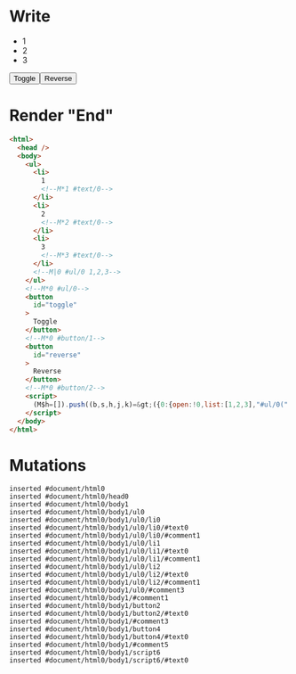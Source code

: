 # Write
  <ul><li>1<!M*1 #text/0></li><li>2<!M*2 #text/0></li><li>3<!M*3 #text/0></li><!M|0 #ul/0 1,2,3></ul><!M*0 #ul/0><button id=toggle>Toggle</button><!M*0 #button/1><button id=reverse>Reverse</button><!M*0 #button/2><script>(M$h=[]).push((b,s,h,j,k)=>({0:{open:!0,list:[1,2,3],"#ul/0(":new Map([[1,h={}],[2,j={}],[3,k={}]])},1:h,2:j,3:k}),[0,"packages/translator-tags/src/__tests__/fixtures/basic-shared-node-ref/template.marko_0_list",0,"packages/translator-tags/src/__tests__/fixtures/basic-shared-node-ref/template.marko_0_open",])</script>


# Render "End"
```html
<html>
  <head />
  <body>
    <ul>
      <li>
        1
        <!--M*1 #text/0-->
      </li>
      <li>
        2
        <!--M*2 #text/0-->
      </li>
      <li>
        3
        <!--M*3 #text/0-->
      </li>
      <!--M|0 #ul/0 1,2,3-->
    </ul>
    <!--M*0 #ul/0-->
    <button
      id="toggle"
    >
      Toggle
    </button>
    <!--M*0 #button/1-->
    <button
      id="reverse"
    >
      Reverse
    </button>
    <!--M*0 #button/2-->
    <script>
      (M$h=[]).push((b,s,h,j,k)=&gt;({0:{open:!0,list:[1,2,3],"#ul/0(":new Map([[1,h={}],[2,j={}],[3,k={}]])},1:h,2:j,3:k}),[0,"packages/translator-tags/src/__tests__/fixtures/basic-shared-node-ref/template.marko_0_list",0,"packages/translator-tags/src/__tests__/fixtures/basic-shared-node-ref/template.marko_0_open",])
    </script>
  </body>
</html>
```

# Mutations
```
inserted #document/html0
inserted #document/html0/head0
inserted #document/html0/body1
inserted #document/html0/body1/ul0
inserted #document/html0/body1/ul0/li0
inserted #document/html0/body1/ul0/li0/#text0
inserted #document/html0/body1/ul0/li0/#comment1
inserted #document/html0/body1/ul0/li1
inserted #document/html0/body1/ul0/li1/#text0
inserted #document/html0/body1/ul0/li1/#comment1
inserted #document/html0/body1/ul0/li2
inserted #document/html0/body1/ul0/li2/#text0
inserted #document/html0/body1/ul0/li2/#comment1
inserted #document/html0/body1/ul0/#comment3
inserted #document/html0/body1/#comment1
inserted #document/html0/body1/button2
inserted #document/html0/body1/button2/#text0
inserted #document/html0/body1/#comment3
inserted #document/html0/body1/button4
inserted #document/html0/body1/button4/#text0
inserted #document/html0/body1/#comment5
inserted #document/html0/body1/script6
inserted #document/html0/body1/script6/#text0
```